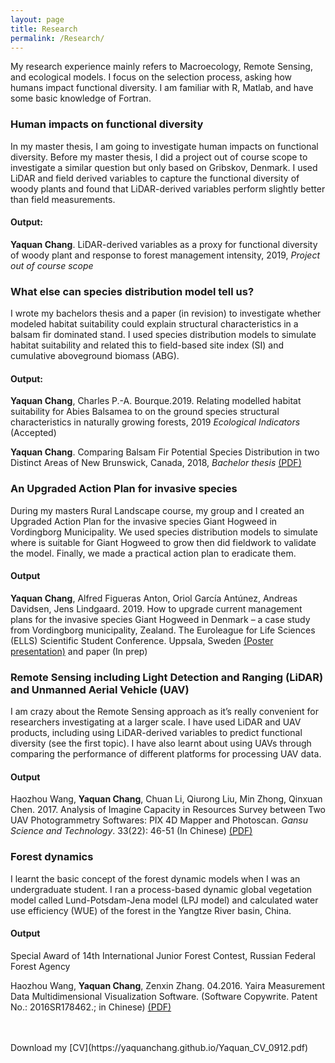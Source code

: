 ```yaml
---
layout: page
title: Research 
permalink: /Research/
---
```

My research experience mainly refers to Macroecology, Remote Sensing, and ecological models. I focus on the selection process, asking how humans impact functional diversity. I am familiar with R, Matlab, and have some basic knowledge of Fortran.

### Human impacts on functional diversity
In my master thesis, I am going to investigate human impacts on functional diversity. Before my master thesis, I did a project out of course scope to investigate a similar question but only based on Gribskov, Denmark. I used LiDAR and field derived variables to capture the functional diversity of woody plants and found that LiDAR-derived variables perform slightly better than field measurements.

#### Output:
**Yaquan Chang**. LiDAR-derived variables as a proxy for functional diversity of woody plant and response to forest management intensity, 2019, _Project out of course scope_ 

### What else can species distribution model tell us?
I wrote my bachelors thesis and a paper (in revision) to investigate whether modeled habitat suitability could explain structural characteristics in a balsam fir dominated stand. I used species distribution models to simulate habitat suitability and related this to field-based site index (SI) and cumulative aboveground biomass (ABG). 

#### Output: 
**Yaquan Chang**, Charles P.-A. Bourque.2019. Relating modelled habitat suitability for Abies Balsamea to on the ground species structural characteristics in naturally growing forests, 2019 _Ecological Indicators_ (Accepted)

**Yaquan Chang**. Comparing Balsam Fir Potential Species Distribution in two Distinct Areas of New Brunswick, Canada, 2018, _Bachelor thesis_ [(PDF)](https://yaquanchang.github.io/Thesis_Yaquan.pdf)


### An Upgraded Action Plan for invasive species
During my masters Rural Landscape course, my group and I created an Upgraded Action Plan for the invasive species Giant Hogweed in Vordingborg Municipality. We used species distribution models to simulate where is suitable for Giant Hogweed to grow then did fieldwork to validate the model. Finally, we made a practical action plan to eradicate them.

#### Output
**Yaquan Chang**, Alfred Figueras Anton, Oriol García Antúnez, Andreas Davidsen, Jens Lindgaard. 2019. How to upgrade current management plans for the invasive species Giant Hogweed in Denmark – a case study from Vordingborg municipality, Zealand. The Euroleague for Life Sciences (ELLS) Scientific Student Conference. Uppsala, Sweden [(Poster presentation)](https://yaquanchang.github.io/poster.pdf) and paper (In prep)


### Remote Sensing including Light Detection and Ranging (LiDAR) and Unmanned Aerial Vehicle (UAV)
I am crazy about the Remote Sensing approach as it’s really convenient for researchers investigating at a larger scale. I have used LiDAR and UAV products, including using LiDAR-derived variables to predict functional diversity (see the first topic). I have also learnt about using UAVs through comparing the performance of different platforms for processing UAV data.

#### Output
Haozhou Wang, **Yaquan Chang**, Chuan Li, Qiurong Liu, Min Zhong, Qinxuan Chen. 2017. Analysis of Imagine Capacity in Resources Survey between Two UAV Photogrammetry Softwares: PIX 4D Mapper and Photoscan. _Gansu Science and Technology_. 33(22): 46-51 (In Chinese) [(PDF)](https://yaquanchang.github.io/UAV_paper.pdf)


### Forest dynamics
I learnt the basic concept of the forest dynamic models when I was an undergraduate student. I ran a process-based dynamic global vegetation model called Lund-Potsdam-Jena model (LPJ model) and calculated water use efficiency (WUE) of the forest in the Yangtze River basin, China.

#### Output
Special Award of 14th International Junior Forest Contest, Russian Federal Forest Agency

Haozhou Wang, **Yaquan Chang**, Zenxin Zhang. 04.2016. Yaira Measurement Data Multidimensional Visualization Software. (Software Copywrite. Patent No.: 2016SR178462.; in Chinese) [(PDF)](https://yaquanchang.github.io/Software_Copyright.pdf)

<br>
<br>
Download my [CV](https://yaquanchang.github.io/Yaquan_CV_0912.pdf)
<br>
